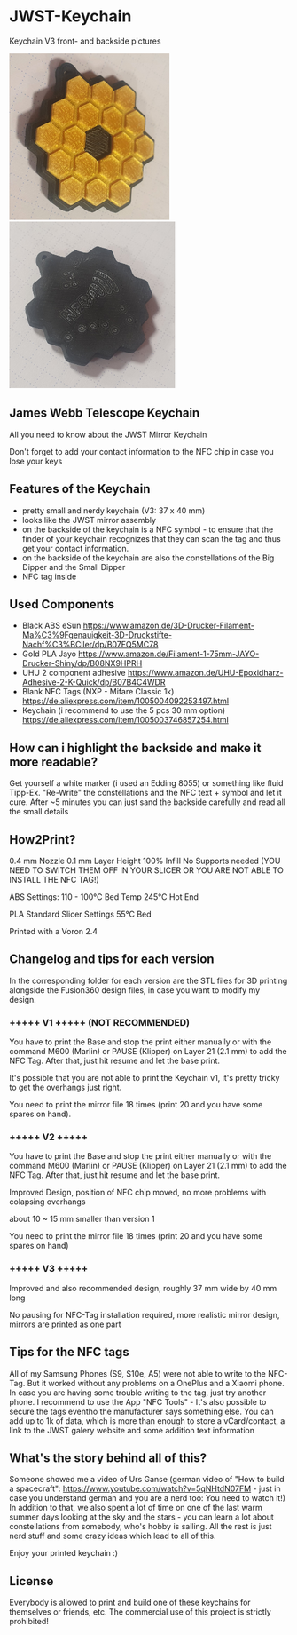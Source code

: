 # JWST-Keychain
Keychain V3 front- and backside pictures

<img src="pictures/v3_1.jpg" alt="Keychain V3 front" height="300"/> <img src="pictures/v3_4.jpg" alt="Keychain V3 back " height="300"/>

## James Webb Telescope Keychain
All you need to know about the JWST Mirror Keychain

Don't forget to add your contact information to the NFC chip in case you lose your keys

## Features of the Keychain
- pretty small and nerdy keychain (V3: 37 x 40 mm)
- looks like the JWST mirror assembly
- on the backside of the keychain is a NFC symbol - to ensure that the finder of your keychain recognizes that they can scan the tag and thus get your contact information.
- on the backside of the keychain are also the constellations of the Big Dipper and the Small Dipper
- NFC tag inside

## Used Components
- Black ABS eSun
https://www.amazon.de/3D-Drucker-Filament-Ma%C3%9Fgenauigkeit-3D-Druckstifte-Nachf%C3%BCller/dp/B07FQ5MC78
- Gold PLA Jayo
https://www.amazon.de/Filament-1-75mm-JAYO-Drucker-Shiny/dp/B08NX9HPRH
- UHU 2 component adhesive
https://www.amazon.de/UHU-Epoxidharz-Adhesive-2-K-Quick/dp/B07B4C4WDR
- Blank NFC Tags (NXP - Mifare Classic 1k)
https://de.aliexpress.com/item/1005004092253497.html
- Keychain (i recommend to use the 5 pcs 30 mm option)
https://de.aliexpress.com/item/1005003746857254.html

## How can i highlight the backside and make it more readable? 
Get yourself a white marker (i used an Edding 8055) or something like fluid Tipp-Ex.
"Re-Write" the constellations and the NFC text + symbol and let it cure.
After ~5 minutes you can just sand the backside carefully and read all the small details

## How2Print? 
0.4 mm Nozzle
0.1 mm Layer Height
100% Infill
No Supports needed (YOU NEED TO SWITCH THEM OFF IN YOUR SLICER OR YOU ARE NOT ABLE TO INSTALL THE NFC TAG!)

ABS Settings:
110 - 100°C Bed Temp
245°C Hot End

PLA
Standard Slicer Settings
55°C Bed

Printed with a Voron 2.4

## Changelog and tips for each version 
In the corresponding folder for each version are the STL files for 3D printing alongside the Fusion360 design files, in case you want to modify my design.
### +++++ V1 +++++ (NOT RECOMMENDED)
You have to print the Base and stop the print either manually or with the command M600 (Marlin) or PAUSE (Klipper) on Layer 21 (2.1 mm) to add the NFC Tag.
After that, just hit resume and let the base print.

It's possible that you are not able to print the Keychain v1, it's pretty tricky to get the overhangs just right.

You need to print the mirror file 18 times (print 20 and you have some spares on hand).

### +++++ V2 +++++
You have to print the Base and stop the print either manually or with the command M600 (Marlin) or PAUSE (Klipper) on Layer 21 (2.1 mm) to add the NFC Tag.
After that, just hit resume and let the base print.

Improved Design, position of NFC chip moved, no more problems with colapsing overhangs

about 10 ~ 15 mm smaller than version 1

You need to print the mirror file 18 times (print 20 and you have some spares on hand)

### +++++ V3 +++++
Improved and also recommended design, roughly 37 mm wide by 40 mm long

No pausing for NFC-Tag installation required, more realistic mirror design, mirrors are printed as one part

## Tips for the NFC tags 
All of my Samsung Phones (S9, S10e, A5) were not able to write to the NFC-Tag. But it worked without any problems on a OnePlus and a Xiaomi phone. 
In case you are having some trouble writing to the tag, just try another phone.
I recommend to use the App "NFC Tools" - It's also possible to secure the tags eventho the manufacturer says something else. You can add up to 1k of data, which is more than enough to store a vCard/contact, a link to the JWST galery website and some addition text information

## What's the story behind all of this?
Someone showed me a video of Urs Ganse (german video of "How to build a spacecraft": https://www.youtube.com/watch?v=5qNHtdN07FM - just in case you understand german and you are a nerd too: You need to watch it!)
In addition to that, we also spent a lot of time on one of the last warm summer days looking at the sky and the stars - you can learn a lot about constellations from somebody, who's hobby is sailing.
All the rest is just nerd stuff and some crazy ideas which lead to all of this. 

Enjoy your printed keychain :)

## License
Everybody is allowed to print and build one of these keychains for themselves or friends, etc. The commercial use of this project is strictly prohibited!
